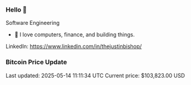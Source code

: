 ### Hello 🤙  

Software Engineering

- 🔭 I love computers, finance, and building things.
  
LinkedIn: https://www.linkedin.com/in/thejustinbishop/  
















































































### Bitcoin Price Update
Last updated: 2025-05-14 11:11:34 UTC
Current price: $103,823.00 USD
